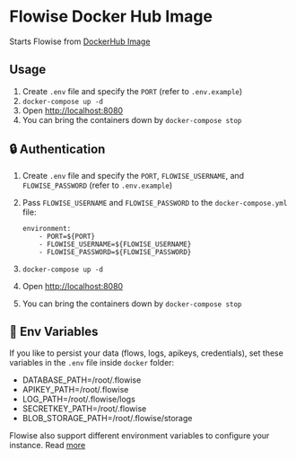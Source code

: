 # Flowise Docker Hub Image

Starts Flowise from [DockerHub Image](https://hub.docker.com/r/flowiseai/flowise)

## Usage

1. Create `.env` file and specify the `PORT` (refer to `.env.example`)
2. `docker-compose up -d`
3. Open [http://localhost:8080](http://localhost:8080)
4. You can bring the containers down by `docker-compose stop`

## 🔒 Authentication

1. Create `.env` file and specify the `PORT`, `FLOWISE_USERNAME`, and `FLOWISE_PASSWORD` (refer to `.env.example`)
2. Pass `FLOWISE_USERNAME` and `FLOWISE_PASSWORD` to the `docker-compose.yml` file:

    ```
    environment:
        - PORT=${PORT}
        - FLOWISE_USERNAME=${FLOWISE_USERNAME}
        - FLOWISE_PASSWORD=${FLOWISE_PASSWORD}
    ```

3. `docker-compose up -d`
4. Open [http://localhost:8080](http://localhost:8080)
5. You can bring the containers down by `docker-compose stop`

## 🌱 Env Variables

If you like to persist your data (flows, logs, apikeys, credentials), set these variables in the `.env` file inside `docker` folder:

- DATABASE_PATH=/root/.flowise
- APIKEY_PATH=/root/.flowise
- LOG_PATH=/root/.flowise/logs
- SECRETKEY_PATH=/root/.flowise
- BLOB_STORAGE_PATH=/root/.flowise/storage

Flowise also support different environment variables to configure your instance. Read [more](https://docs.flowiseai.com/environment-variables)
